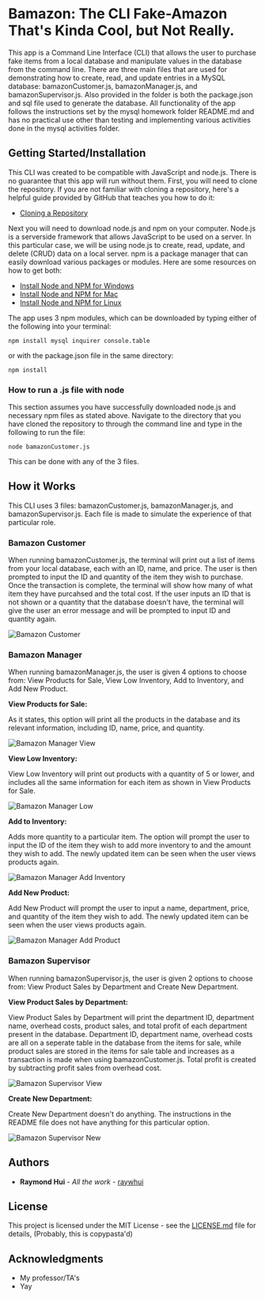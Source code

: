 # Bamazon: The CLI Fake-Amazon That's Kinda Cool, but Not Really.
This app is a Command Line Interface (CLI) that allows the user to purchase fake items from a local database and manipulate values in the database from the command line. There are three main files that are used for demonstrating how to create, read, and update entries in a MySQL database: bamazonCustomer.js, bamazonManager.js, and bamazonSupervisor.js. Also provided in the folder is both the package.json and sql file used to generate the database. All functionality of the app follows the instructions set by the mysql homework folder README.md and has no practical use other than testing and implementing various activities done in the mysql activities folder.

## Getting Started/Installation
This CLI was created to be compatible with JavaScript and node.js. There is no guarantee that this app will run without them. First, you will need to clone the repository. If you are not familiar with cloning a repository, here's a helpful guide provided by GitHub that teaches you how to do it:

* [Cloning a Repository](https://help.github.com/articles/cloning-a-repository/)

Next you will need to download node.js and npm on your computer. Node.js is a serverside framework that allows JavaScript to be used on a server. In this particular case, we will be using node.js to create, read, update, and delete (CRUD) data on a local server. npm is a package manager that can easily download various packages or modules. Here are some resources on how to get both:
 
* [Install Node and NPM for Windows](http://blog.teamtreehouse.com/install-node-js-npm-windows)
* [Install Node and NPM for Mac](http://blog.teamtreehouse.com/install-node-js-npm-mac)
* [Install Node and NPM for Linux](http://blog.teamtreehouse.com/install-node-js-npm-linux)

The app uses 3 npm modules, which can be downloaded by typing either of the following into your terminal:
```
npm install mysql inquirer console.table
```
or with the package.json file in the same directory:
```
npm install
```

### How to run a .js file with node
This section assumes you have successfully downloaded node.js and necessary npm files as stated above. Navigate to the directory that you have cloned the repository to through the command line and type in the following to run the file:
```
node bamazonCustomer.js
```
This can be done with any of the 3 files.

## How it Works
This CLI uses 3 files: bamazonCustomer.js, bamazonManager.js, and bamazonSupervisor.js. Each file is made to simulate the experience of that particular role.

### Bamazon Customer
When running bamazonCustomer.js, the terminal will print out a list of items from your local database, each with an ID, name, and price. The user is then prompted to input the ID and quantity of the item they wish to purchase. Once the transaction is complete, the terminal will show how many of what item they have purcahsed and the total cost. If the user inputs an ID that is not shown or a quantity that the database doesn't have, the terminal will give the user an error message and will be prompted to input ID and quantity again.

![Bamazon Customer](https://raw.githubusercontent.com/raywhui/Bamazon/master/assets/bamazonCustomer.gif)

### Bamazon Manager
When running bamazonManager.js, the user is given 4 options to choose from: View Products for Sale, View Low Inventory, Add to Inventory, and Add New Product.

**View Products for Sale:**

As it states, this option will print all the products in the database and its relevant information, including ID, name, price, and quantity.

![Bamazon Manager View](https://raw.githubusercontent.com/raywhui/Bamazon/master/assets/bamazonManagerView.gif)


**View Low Inventory:**

View Low Inventory will print out products with a quantity of 5 or lower, and includes all the same information for each item as shown in View Products for Sale.

![Bamazon Manager Low](https://raw.githubusercontent.com/raywhui/Bamazon/master/assets/bamazonManagerLow.gif.gif)


**Add to Inventory:**

Adds more quantity to a particular item. The option will prompt the user to input the ID of the item they wish to add more inventory to and the amount they wish to add. The newly updated item can be seen when the user views products again.

![Bamazon Manager Add Inventory](https://raw.githubusercontent.com/raywhui/Bamazon/master/assets/bamazonManagerAddInventory.gif)


**Add New Product:**

Add New Product will prompt the user to input a name, department, price, and quantity of the item they wish to add. The newly updated item can be seen when the user views products again.

![Bamazon Manager Add Product](https://raw.githubusercontent.com/raywhui/Bamazon/master/assets/bamazonManagerAddProduct.gif)


### Bamazon Supervisor
When running bamazonSupervisor.js, the user is given 2 options to choose from: View Product Sales by Department and Create New Department.

**View Product Sales by Department:**

View Product Sales by Department will print the department ID, department name, overhead costs, product sales, and total profit of each department present in the database. Department ID, department name, overhead costs are all on a seperate table in the database from the items for sale, while product sales are stored in the items for sale table and increases as a transaction is made when using bamazonCustomer.js. Total profit is created by subtracting profit sales from overhead cost.

![Bamazon Supervisor View](https://raw.githubusercontent.com/raywhui/Bamazon/master/assets/bamazonSupervisorView.gif)


**Create New Department:**

Create New Department doesn't do anything. The instructions in the README file does not have anything for this particular option.

![Bamazon Supervisor New](https://raw.githubusercontent.com/raywhui/Bamazon/master/assets/bamazonSupervisorNew.gif)


## Authors

* **Raymond Hui** - *All the work* - [raywhui](https://github.com/raywhui)


## License

This project is licensed under the MIT License - see the [LICENSE.md](LICENSE.md) file for details,
(Probably, this is copypasta'd)

## Acknowledgments

* My professor/TA's
* Yay
